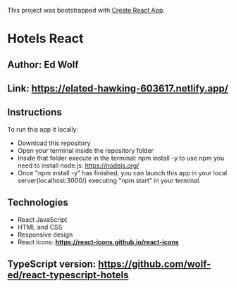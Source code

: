 This project was bootstrapped with [Create React App](https://github.com/facebook/create-react-app).

# Hotels React

## Author: Ed Wolf

## Link: **https://elated-hawking-603617.netlify.app/**

## Instructions

To run this app it locally:
* Download this repository
* Open your terminal inside the repository folder
* Inside that folder execute in the terminal:  npm install -y
to use npm you need to install node.js: https://nodejs.org/
* Once "npm install -y" has finished, you can launch this app in your local server(localhost:3000/) executing "npm start" in your terminal.

## Technologies

* React JavaScript
* HTML and CSS
* Responsive design
* React Icons: **https://react-icons.github.io/react-icons**

## TypeScript version: https://github.com/wolf-ed/react-typescript-hotels
